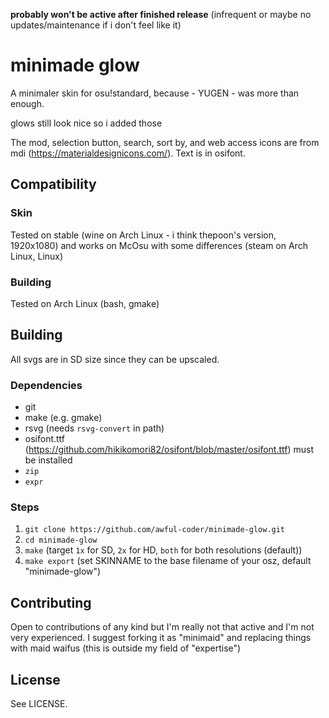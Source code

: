 **probably won't be active after finished release** (infrequent or maybe no updates/maintenance if i don't feel like it)
# minimade glow
A minimaler skin for osu!standard, because - YUGEN - was more than enough.

glows still look nice so i added those

The mod, selection button, search, sort by, and web access icons are from mdi (https://materialdesignicons.com/).
Text is in osifont.

## Compatibility
### Skin
Tested on stable (wine on Arch Linux - i think thepoon's version, 1920x1080) and works on McOsu with some differences (steam on Arch Linux, Linux)

### Building
Tested on Arch Linux (bash, gmake)

## Building
All svgs are in SD size since they can be upscaled.

### Dependencies
 - git
 - make (e.g. gmake)
 - rsvg (needs `rsvg-convert` in path)
 - osifont.ttf (https://github.com/hikikomori82/osifont/blob/master/osifont.ttf) must be installed
 - `zip`
 - `expr`

### Steps
 1. `git clone https://github.com/awful-coder/minimade-glow.git`
 2. `cd minimade-glow`
 3. `make` (target `1x` for SD, `2x` for HD, `both` for both resolutions (default))
 4. `make export` (set SKINNAME to the base filename of your osz, default "minimade-glow")

## Contributing
Open to contributions of any kind but I'm really not that active and I'm not very experienced.
I suggest forking it as "minimaid" and replacing things with maid waifus (this is outside my field of "expertise")

## License
See LICENSE.
